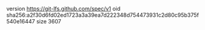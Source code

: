version https://git-lfs.github.com/spec/v1
oid sha256:a2f30d6fd02ed1723a3a39ea7d222348d754473931c2d80c95b375f540e16447
size 3607
